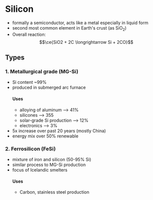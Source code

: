 # Silicon
- formally a semiconductor, acts like a metal especially in liquid form
- second most common element in Earth's crust (as SiO<sub>2</sub>)
- Overall reaction: $$\ce{SiO2 + 2C \longrightarrow Si + 2CO}$$
## Types
### 1. Metallurgical grade (MG-Si)
- Si content ~99%
- produced in submerged arc furnace
	#### Uses
	- alloying of aluminum --> 41%
	- silicones --> 355
	- solar-grade Si production --> 12%
	- electronics --> 3%
- 5x increase over past 20 years (mostly China)
- energy mix over 50% renewable
### 2. Ferrosilicon (FeSi)
- mixture of iron and silicon (50-95% Si)
- similar process to MG-Si production
- focus of Icelandic smelters
	#### Uses
	- Carbon, stainless steel production